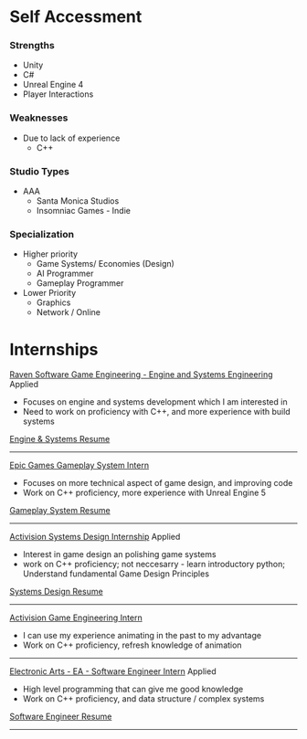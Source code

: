 # Self Accessment
  ### Strengths
  
  - Unity
  - C#
  - Unreal Engine 4
  - Player Interactions

  ### Weaknesses
  
   * Due to lack of experience 
      - C++

  ### Studio Types
  
   - AAA
       * Santa Monica Studios
       * Insomniac Games
    - Indie
      
  ### Specialization
  
  * Higher priority
      - Game Systems/ Economies (Design)
      - AI Programmer
      - Gameplay Programmer
  * Lower Priority
      - Graphics
      - Network / Online

# Internships

[Raven Software Game Engineering - Engine and Systems Engineering](https://careers.ravensoftware.com/job/R025908/2026-US-Summer-Internships-Game-Engineering)
Applied
* Focuses on engine and systems development which I am interested in
* Need to work on proficiency with C++, and more experience with build systems

[Engine & Systems Resume](./Nlundy_Engine&Systems_Resume.pdf)
__________________________________________

[Epic Games Gameplay System Intern](https://www.epicgames.com/site/en-US/careers/jobs/5686204004)
* Focuses on more technical aspect of game design, and improving code
* Work on C++ proficiency, more experience with Unreal Engine 5

[Gameplay System Resume](./Nlundy_GameplaySystems_Resume.pdf)
_______________________________________

[Activision Systems Design Internship](https://careers.activision.com/job/R025957/2026-US-Summer-Internships-Game-Design)
Applied
* Interest in game design an polishing game systems
* work on C++ proficiency; not neccesarry - learn introductory python; Understand fundamental Game Design Principles


[Systems Design Resume](./Nlundy_SystemsDesign_Resume.pdf)
_________________________________________

[Activision Game Engineering Intern](https://careers.activision.com/job/R025908/2026-US-Summer-Internships-Game-Engineering)
* I can use my experience animating in the past to my advantage
* Work on C++ proficiency, refresh knowledge of animation
_______________________________________

[Electronic Arts - EA - Software Engineer Intern](https://jobs.ea.com/en_US/careers/JobDetail/Software-Engineer-Intern/210926?jobPipeline=Indeed)
Applied
* High level programming that can give me good knowledge
* Work on C++ proficiency, and data structure / complex systems

[Software Engineer Resume](./Nlundy_SoftwareEngineer_Resume.pdf)
_______________________________________
